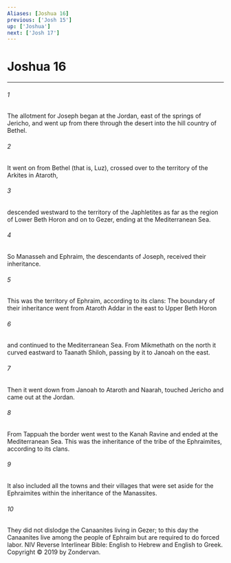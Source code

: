 ```yaml
---
Aliases: [Joshua 16]
previous: ['Josh 15']
up: ['Joshua']
next: ['Josh 17']
---
```

# Joshua 16

***


###### 1 
The allotment for Joseph began at the Jordan, east of the springs of Jericho, and went up from there through the desert into the hill country of Bethel. 

###### 2 
It went on from Bethel (that is, Luz), crossed over to the territory of the Arkites in Ataroth, 

###### 3 
descended westward to the territory of the Japhletites as far as the region of Lower Beth Horon and on to Gezer, ending at the Mediterranean Sea. 

###### 4 
So Manasseh and Ephraim, the descendants of Joseph, received their inheritance. 

###### 5 
This was the territory of Ephraim, according to its clans: The boundary of their inheritance went from Ataroth Addar in the east to Upper Beth Horon 

###### 6 
and continued to the Mediterranean Sea. From Mikmethath on the north it curved eastward to Taanath Shiloh, passing by it to Janoah on the east. 

###### 7 
Then it went down from Janoah to Ataroth and Naarah, touched Jericho and came out at the Jordan. 

###### 8 
From Tappuah the border went west to the Kanah Ravine and ended at the Mediterranean Sea. This was the inheritance of the tribe of the Ephraimites, according to its clans. 

###### 9 
It also included all the towns and their villages that were set aside for the Ephraimites within the inheritance of the Manassites. 

###### 10 
They did not dislodge the Canaanites living in Gezer; to this day the Canaanites live among the people of Ephraim but are required to do forced labor. NIV Reverse Interlinear Bible: English to Hebrew and English to Greek. Copyright © 2019 by Zondervan.
